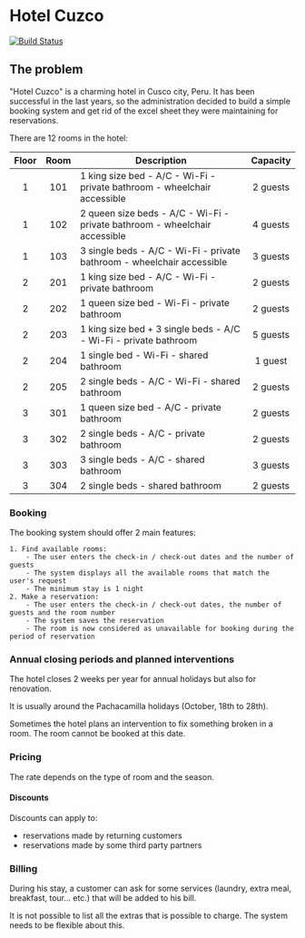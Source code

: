 # Hotel Cuzco
[![Build Status](https://travis-ci.org/jcraftsman/hotel-cuzco.svg?branch=master)](https://travis-ci.org/jcraftsman/hotel-cuzco)

## The problem

"Hotel Cuzco" is a charming hotel in Cusco city, Peru.
It has been successful in the last years, so the administration decided to build a simple booking system and get rid of the excel sheet they were maintaining for reservations.

There are 12 rooms in the hotel:

| Floor | Room | Description                                                                | Capacity |
|:-----:|:----:|----------------------------------------------------------------------------|:--------:|
|   1   | 101  | 1 king size bed - A/C - Wi-Fi - private bathroom - wheelchair accessible   | 2 guests |
|   1   | 102  | 2 queen size beds - A/C - Wi-Fi - private bathroom - wheelchair accessible | 4 guests |
|   1   | 103  | 3 single beds - A/C - Wi-Fi - private bathroom - wheelchair accessible     | 3 guests |
|   2   | 201  | 1 king size bed - A/C - Wi-Fi - private bathroom                           | 2 guests |
|   2   | 202  | 1 queen size bed - Wi-Fi - private bathroom                                | 2 guests |
|   2   | 203  | 1 king size bed + 3 single beds - A/C - Wi-Fi - private bathroom           | 5 guests |
|   2   | 204  | 1 single bed - Wi-Fi - shared bathroom                                     | 1 guest  |
|   2   | 205  | 2 single beds - A/C - Wi-Fi - shared bathroom                              | 2 guests |
|   3   | 301  | 1 queen size bed - A/C - private bathroom                                  | 2 guests |
|   3   | 302  | 2 single beds - A/C - private bathroom                                     | 2 guests |
|   3   | 303  | 3 single beds - A/C - shared bathroom                                      | 3 guests |
|   3   | 304  | 2 single beds - shared bathroom                                            | 2 guests |

### Booking

The booking system should offer 2 main features:

    1. Find available rooms:
        - The user enters the check-in / check-out dates and the number of guests
        - The system displays all the available rooms that match the user's request 
        - The minimum stay is 1 night
    2. Make a reservation: 
        - The user enters the check-in / check-out dates, the number of guests and the room number
        - The system saves the reservation
        - The room is now considered as unavailable for booking during the period of reservation  

### Annual closing periods and planned interventions

The hotel closes 2 weeks per year for annual holidays but also for renovation.

It is usually around the Pachacamilla holidays (October, 18th to 28th).

Sometimes the hotel plans an intervention to fix something broken in a room. The room cannot be booked at this date.

### Pricing

The rate depends on the type of room and the season.

#### Discounts

Discounts can apply to:

- reservations made by returning customers
- reservations made by some third party partners

### Billing

During his stay, a customer can ask for some services (laundry, extra meal, breakfast, tour... etc.) that will be added to his bill.

It is not possible to list all the extras that is possible to charge. The system needs to be flexible about this.


